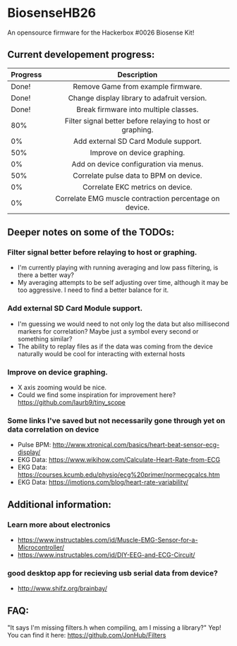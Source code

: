 # BiosenseHB26
An opensource firmware for the Hackerbox #0026 Biosense Kit!

## Current developement progress:

| Progress        | Description           
| ------------- |:-------------:
| Done! | Remove Game from example firmware. |
| Done! | Change display library to adafruit version. |
| Done! | Break firmware into multiple classes. |
| 80% | Filter signal better before relaying to host or graphing. |
| 0% | Add external SD Card Module support. |
| 50% | Improve on device graphing. |
| 0% | Add on device configuration via menus. |
| 50% | Correlate pulse data to BPM on device. |
| 0% | Correlate EKC metrics on device. |
| 0% | Correlate EMG muscle contraction percentage on device. |


## Deeper notes on some of the TODOs:
### Filter signal better before relaying to host or graphing.
- I'm currently playing with running averaging and low pass filtering, is there a better way?
- My averaging attempts to be self adjusting over time, although it may be too aggressive. I need to find a better balance for it.
### Add external SD Card Module support.
- I'm guessing we would need to not only log the data but also millisecond markers for correlation? Maybe just a symbol every second or something similar?
- The ability to replay files as if the data was coming from the device naturally would be cool for interacting with external hosts
### Improve on device graphing.
- X axis zooming would be nice.
- Could we find some inspiration for improvement here? https://github.com/laurb9/tiny_scope
### Some links I've saved but not necessarily gone through yet on data correlation on device
- Pulse BPM: http://www.xtronical.com/basics/heart-beat-sensor-ecg-display/
- EKG Data: https://www.wikihow.com/Calculate-Heart-Rate-from-ECG
- EKG Data: https://courses.kcumb.edu/physio/ecg%20primer/normecgcalcs.htm
- EKG Data: https://imotions.com/blog/heart-rate-variability/


## Additional information:
### Learn more about electronics
- https://www.instructables.com/id/Muscle-EMG-Sensor-for-a-Microcontroller/
- https://www.instructables.com/id/DIY-EEG-and-ECG-Circuit/

### good desktop app for recieving usb serial data from device?
- http://www.shifz.org/brainbay/


## FAQ:
"It says I'm missing filters.h when compiling, am I missing a library?" Yep! You can find it here: https://github.com/JonHub/Filters 
